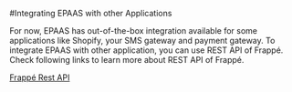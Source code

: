 <!-- add-breadcrumbs -->
#Integrating EPAAS with other Applications

For now, EPAAS has out-of-the-box integration available for some applications like Shopify, your SMS gateway and payment gateway. To integrate EPAAS with other application, you can use REST API of Frappé. Check following links to learn more about REST API of Frappé.

[Frappé Rest API](https://dataent.io/docs/user/en/guides/integration/rest_api.html)

<!-- markdown -->